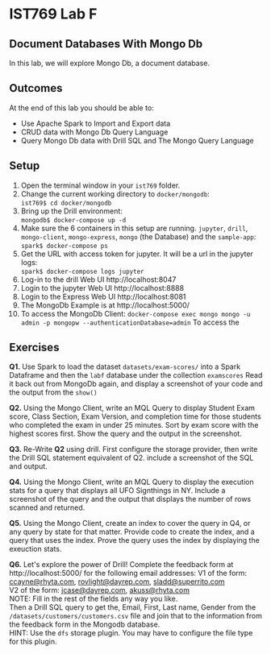 # IST769 Lab F
## Document Databases With Mongo Db

In this lab, we will explore Mongo Db, a document database.  

## Outcomes

At the end of this lab you should be able to:

- Use Apache Spark to Import and Export data
- CRUD data with Mongo Db Query Language
- Query Mongo Db data with Drill SQL and The Mongo Query Language



## Setup

1. Open the terminal window in your `ist769` folder.
1. Change the current working directory to `docker/mongodb`:  
`ist769$ cd docker/mongodb`
1. Bring up the Drill environment:  
`mongodb$ docker-compose up -d`
1. Make sure the 6 containers in this setup are running. `jupyter`, `drill`, `mongo-client`, `mongo-express`, `mongo` (the Database) and the  `sample-app`:  
`spark$ docker-compose ps`
1. Get the URL with access token for jupyter. It will be a url in the jupyter logs:  
`spark$ docker-compose logs jupyter`
1. Log-in to the drill Web UI http://localhost:8047 
1. Login to the jupyter Web UI http://localhost:8888 
1. Login to the Express Web UI http://localhost:8081
1. The MongoDb Example is at http://localhost:5000/
1. To access the MongoDb Client: 
`docker-compose exec mongo mongo -u admin -p mongopw --authenticationDatabase=admin`
To access the

## Exercises

**Q1.** Use Spark to load the dataset `datasets/exam-scores/` into a Spark Dataframe and then the `labf` database under the collection `examscores` Read it back out from MongoDb again, and display a screenshot of your code and the output from the `show()`

**Q2.** Using the Mongo Client, write an MQL Query to display Student Exam score, Class Section, Exam Version, and completion time for those students who completed the exam in under 25 minutes. Sort by exam score with the highest scores first. Show the query and the output in the screenshot.

**Q3.** Re-Write **Q2** using drill. First configure the storage provider, then write the Drill SQL statement equivalent of Q2. include a screenshot of the SQL and output. 

**Q4.** Using the Mongo Client, write an MQL Query to display the execution stats for a query that displays all UFO Signthings in NY. Include a screenshot of the query and the output that displays the number of rows scanned and returned. 

**Q5.**  Using the Mongo Client, create an index to cover the query in Q4, or any query by state for that matter. Provide code to create the index, and a query that uses the index. Prove the query uses the index by displaying the exeuction stats.

**Q6.** Let's explore the power of Drill! Complete the feedback form at http://localhost:5000/ for the following email addresses:
V1 of the form: ccayne@rhyta.com, rovlight@dayrep.com, sladd@superrito.com  
V2 of the form: jcase@dayrep.com, akuss@rhyta.com  
NOTE: Fill in the rest of the fields any way you like.    
Then  a Drill SQL query to get the, Email, First, Last name, Gender from the `/datasets/customers/customers.csv` file and join that to the information from the feedback form in the Mongodb database.  
HINT: Use the `dfs` storage plugin. You may have to configure the file type for this plugin.